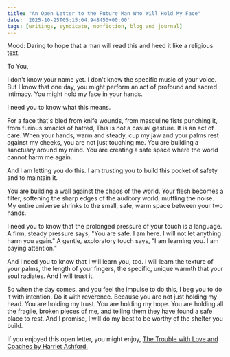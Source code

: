 ```yaml
---
title: "An Open Letter to the Future Man Who Will Hold My Face"
date: '2025-10-25T05:15:04.948450+00:00'
tags: [writings, syndicate, nonfiction, blog and journal]
---
```


Mood: Daring to hope that a man will read this and heed it like a religious text.

To You,

I don't know your name yet. I don't know the specific music of your voice. But I know that one day, you might perform an act of profound and sacred intimacy. You might hold my face in your hands.

I need you to know what this means.

For a face that's bled from knife wounds, from masculine fists punching it, from furious smacks of hatred, This is not a casual gesture. It is an act of care. When your hands, warm and steady, cup my jaw and your palms rest against my cheeks, you are not just touching me. You are building a sanctuary around my mind. You are creating a safe space where the world cannot harm me again.

And I am letting you do this. I am trusting you to build this pocket of safety and to maintain it.

You are building a wall against the chaos of the world. Your flesh becomes a filter, softening the sharp edges of the auditory world, muffling the noise. My entire universe shrinks to the small, safe, warm space between your two hands.

I need you to know that the prolonged pressure of your touch is a language. A firm, steady pressure says, "You are safe. I am here. I will not let anything harm you again." A gentle, exploratory touch says, "I am learning you. I am paying attention."

And I need you to know that I will learn you, too. I will learn the texture of your palms, the length of your fingers, the specific, unique warmth that your soul radiates. And I will trust it.

So when the day comes, and you feel the impulse to do this, I beg you to do it with intention. Do it with reverence. Because you are not just holding my head. You are holding my trust. You are holding my hope. You are holding all the fragile, broken pieces of me, and telling them they have found a safe place to rest. And I promise, I will do my best to be worthy of the shelter you build.

If you enjoyed this open letter, you might enjoy, [The Trouble with Love and Coaches by Harriet Ashford.](https://libro.fm/audiobooks/9798295343513-the-trouble-with-love-and-coaches)